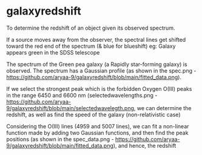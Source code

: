 # galaxyredshift

To determine the redshift of an object given its observed spectrum.

If a source moves away from the observer, the spectral lines get shifted toward the red end of the spectrum (& blue for blueshift)
eg: Galaxy appears green in the SDSS telescope

  
The spectrum of the Green pea galaxy (a Rapidly star-forming galaxy) is observed. The spectrum has a Gaussian profile 
(as shown in the spec.png - https://github.com/aryaa-9/galaxyredshift/blob/main/fitted_data.png).

If we select the strongest peak which is the forbidden Oxygen O(III) peaks in the range 6450 and 6600 nm 
(selectedwavelengths.png - https://github.com/aryaa-9/galaxyredshift/blob/main/selectedwavelegth.png, 
we can determine the redshift, as well as find the speed of the galaxy (non-relativistic case)

Considering the O(III) lines (4959 and 5007 lines), we can fit a non-linear function made by adding two Gaussian functions, and then find the peak positions 
(as shown in the spec_data.png -  https://github.com/aryaa-9/galaxyredshift/blob/main/fitted_data.png), and hence, the redshift
